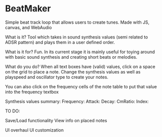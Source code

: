 # BeatMaker
Simple beat track loop that allows users to create tunes. Made with JS, canvas, and WebAudio

What is it?
Tool which takes in sound synthesis values (semi related to ADSR pattern) and plays them in a user defined order.

What is it for?
Fun. In its current stage it is mainly useful for toying around with basic sound synthesis and creating short beats or melodies.

What do you do?
When all text boxes have (valid) values, click on a space on the grid to place a note. Change the synthesis values as well as playspeed
and oscillator type to create your notes.

You can also click on the frequency cells of the note table to put that value into the frequency textbox


Synthesis values summary:
Frequency:
Attack:
Decay:
CmRatio:
Index:


TO DO:

Save/Load functionality
View info on placed notes

UI overhaul
UI customization
